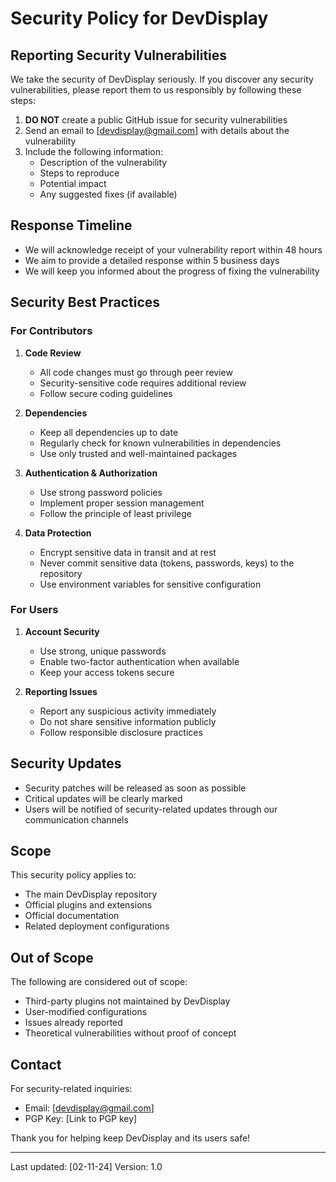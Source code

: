 # Security Policy for DevDisplay

## Reporting Security Vulnerabilities

We take the security of DevDisplay seriously. If you discover any security vulnerabilities, please report them to us responsibly by following these steps:

1. **DO NOT** create a public GitHub issue for security vulnerabilities
2. Send an email to [devdisplay@gmail.com] with details about the vulnerability
3. Include the following information:
   - Description of the vulnerability
   - Steps to reproduce
   - Potential impact
   - Any suggested fixes (if available)

## Response Timeline

- We will acknowledge receipt of your vulnerability report within 48 hours
- We aim to provide a detailed response within 5 business days
- We will keep you informed about the progress of fixing the vulnerability

## Security Best Practices

### For Contributors

1. **Code Review**
   - All code changes must go through peer review
   - Security-sensitive code requires additional review
   - Follow secure coding guidelines

2. **Dependencies**
   - Keep all dependencies up to date
   - Regularly check for known vulnerabilities in dependencies
   - Use only trusted and well-maintained packages

3. **Authentication & Authorization**
   - Use strong password policies
   - Implement proper session management
   - Follow the principle of least privilege

4. **Data Protection**
   - Encrypt sensitive data in transit and at rest
   - Never commit sensitive data (tokens, passwords, keys) to the repository
   - Use environment variables for sensitive configuration

### For Users

1. **Account Security**
   - Use strong, unique passwords
   - Enable two-factor authentication when available
   - Keep your access tokens secure

2. **Reporting Issues**
   - Report any suspicious activity immediately
   - Do not share sensitive information publicly
   - Follow responsible disclosure practices

## Security Updates

- Security patches will be released as soon as possible
- Critical updates will be clearly marked
- Users will be notified of security-related updates through our communication channels

## Scope

This security policy applies to:
- The main DevDisplay repository
- Official plugins and extensions
- Official documentation
- Related deployment configurations

## Out of Scope

The following are considered out of scope:
- Third-party plugins not maintained by DevDisplay
- User-modified configurations
- Issues already reported
- Theoretical vulnerabilities without proof of concept

## Contact

For security-related inquiries:
- Email: [devdisplay@gmail.com]
- PGP Key: [Link to PGP key]

Thank you for helping keep DevDisplay and its users safe!

---
Last updated: [02-11-24]
Version: 1.0